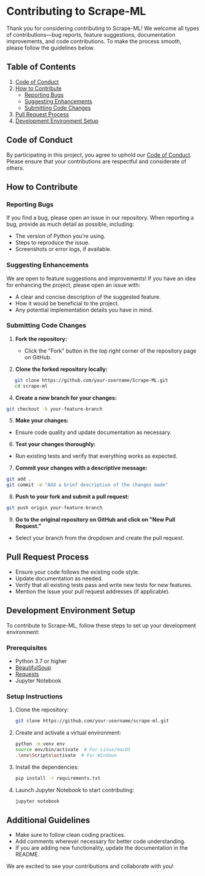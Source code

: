 # Contributing to Scrape-ML

Thank you for considering contributing to Scrape-ML! We welcome all types of contributions—bug reports, feature suggestions, documentation improvements, and code contributions. To make the process smooth, please follow the guidelines below.

## Table of Contents
1. [Code of Conduct](https://github.com/recodehive/Scrape-ML/blob/main/CODE_OF_CONDUCT.md)
2. [How to Contribute](#how-to-contribute)
    - [Reporting Bugs](#reporting-bugs)
    - [Suggesting Enhancements](#suggesting-enhancements)
    - [Submitting Code Changes](#submitting-code-changes)
3. [Pull Request Process](#pull-request-process)
4. [Development Environment Setup](#development-environment-setup)

## Code of Conduct
By participating in this project, you agree to uphold our [Code of Conduct](CODE_OF_CONDUCT.md). Please ensure that your contributions are respectful and considerate of others.

## How to Contribute

### Reporting Bugs
If you find a bug, please open an issue in our repository. When reporting a bug, provide as much detail as possible, including:
- The version of Python you’re using.
- Steps to reproduce the issue.
- Screenshots or error logs, if available.

### Suggesting Enhancements
We are open to feature suggestions and improvements! If you have an idea for enhancing the project, please open an issue with:
- A clear and concise description of the suggested feature.
- How it would be beneficial to the project.
- Any potential implementation details you have in mind.

### Submitting Code Changes

1. **Fork the repository:**
   - Click the "Fork" button in the top right corner of the repository page on GitHub.

2. **Clone the forked repository locally:**
```sh
   git clone https://github.com/your-username/Scrape-ML.git
   cd scrape-ml
```
4. **Create a new branch for your changes:**

```sh
git checkout -b your-feature-branch
```

5. **Make your changes:**
   
* Ensure code quality and update documentation as necessary.

6.  **Test your changes thoroughly:**

* Run existing tests and verify that everything works as expected.

7. **Commit your changes with a descriptive message:**

```sh
git add .
git commit -m "Add a brief description of the changes made"
```

8. **Push to your fork and submit a pull request:**

```sh
git push origin your-feature-branch
```
9. **Go to the original repository on GitHub and click on "New Pull Request."**

* Select your branch from the dropdown and create the pull request.

## Pull Request Process
- Ensure your code follows the existing code style.
- Update documentation as needed.
- Verify that all existing tests pass and write new tests for new features.
- Mention the issue your pull request addresses (if applicable).

## Development Environment Setup

To contribute to Scrape-ML, follow these steps to set up your development environment:

### Prerequisites
- Python 3.7 or higher
- [BeautifulSoup](https://www.crummy.com/software/BeautifulSoup/bs4/doc/)
- [Requests](https://docs.python-requests.org/en/latest/)
- Jupyter Notebook

### Setup Instructions
1. Clone the repository:
    ```sh
    git clone https://github.com/your-username/scrape-ml.git
    ```
2. Create and activate a virtual environment:
    ```sh
    python -m venv env
    source env/bin/activate  # For Linux/macOS
    .\env\Scripts\activate  # For Windows
    ```
3. Install the dependencies:
    ```sh
    pip install -r requirements.txt
    ```
4. Launch Jupyter Notebook to start contributing:
    ```sh
    jupyter notebook
    ```

## Additional Guidelines
- Make sure to follow clean coding practices.
- Add comments wherever necessary for better code understanding.
- If you are adding new functionality, update the documentation in the README.

We are excited to see your contributions and collaborate with you!
